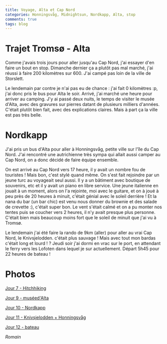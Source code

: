```yaml
---
title: Voyage, Alta et Cap Nord
categories: Honningsvåg, Midnightsun, Nordkapp, Alta, stop
comments: true
tags: blog
---
```


# Trajet Tromsø - Alta

Comme j'avais trois jours pour aller jusqu'au Cap Nord, j'ai essayer d'en faire
un bout en stop. Dimanche dernier ça a plutôt pas mal marché, j'ai réussi à faire
200 kilomètres sur 600. J'ai campé pas loin de la ville de Storslett.

Le lendemain par contre je n'ai pas eu de chance : j'ai fait 0 kilomètres :p, j'ai donc
pris le bus pour Alta le soir. Arrivé, j'ai marché une heure pour arriver au camping.
J'y ai passé deux nuits, le temps de visiter le musée d'Alta, avec des gravures sur pierres
datant de plusieurs milliers d'années. C'était plutôt bien fait, avec des explications claires.
Mais à part ça la ville est pas très belle.

# Nordkapp

J'ai pris un bus d'Alta pour aller à Honningsvåg, petite ville sur l'île du Cap Nord.
J'ai rencontré une autrichienne très sympa qui allait aussi camper au Cap Nord, on a donc décidé de faire
équipe ensemble.

On est arrivé au Cap Nord vers 17 heure, il y avait un nombre fou de touristes ! Mais bon, c'est stylé
quand même. On s'est fait rejoindre par un jeune turc au voyageait seul aussi.
Il y a un bâtiment avec boutique de souvenirs, etc et il y avait un piano en libre service.
Une jeune italienne en jouait à un moment, alors on l'a rejointe, moi avec le guitare, et on
à joué à peu près de 20 heures à minuit, c'était génial avec le soleil derrière !
Et la nana du bar (un bar chic) est venu nous donner du brownie et des salade de crevette :), c'était super bon.
Le vent s'était calmé et on a pu monter nos tentes puis se coucher vers 2 heures, il n'y avait presque plus personne.
C'était bien mais beaucoup moins fort que le soleil de minuit que j'ai vu à Tromsø.

Le lendemain j'ai été faire la rando de 9km (aller) pour aller au vrai Cap Nord, le Knivsjelodden. c'était plus sauvage !
Mais avec tout mon bardas c'était long et lourd !
?
Jeudi soir j'ai dormi en vrac sur le port, en attendant le ferry vers les Lofoten dans lequel je sur actuellement.
Départ 5h45 pour 22 heures de bateau !

# Photos

[Jour 7 - Hitchhiking](https://drive.google.com/folderview?id=0BwlzJHbXHkEjTmo0TWUtQlgxVzQ)

[Jour 9 - muséed'Alta](https://drive.google.com/folderview?id=0BwlzJHbXHkEjUjhpNkdpMElMQUk)

[Jour 10 - Nordkapp](https://drive.google.com/folderview?id=0BwlzJHbXHkEjTVA0S3c5cjU2eTg)

[Jour 11 - Knivsjelodden + Honningsvåg](https://drive.google.com/folderview?id=0BwlzJHbXHkEjU3RVWEY2Z3lYb1U)

[Jour 12 - bateau](Https://drive.google.com/folderview?id=0BwlzJHbXHkEjZUFUTG8wSUhrSk0)

*Romain*
